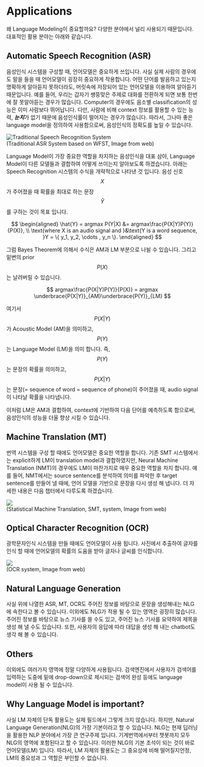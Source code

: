# Applications

왜 Language Modeling이 중요할까요? 다양한 분야에서 널리 사용되기 때문입니다. 대표적인 활용 분야는 아래와 같습니다.

## Automatic Speech Recognition (ASR)

음성인식 시스템을 구성할 때, 언어모델은 중요하게 쓰입니다. 사실 실제 사람의 경우에도 말을 들을 때 언어모델이 굉장히 중요하게 작용합니다. 어떤 단어를 발음하고 있는지 명확하게 알아듣지 못하더라도, 머릿속에 저장되어 있는 언어모델을 이용하여 알아듣기 때문입니다. 예를 들어, 우리는 갑자기 쌩뚱맞은 주제로 대화를 전환하게 되면 보통 한번에 잘 못알아듣는 경우가 많습니다. Computer의 경우에도 음소별 classification의 성능은 이미 사람보다 뛰어납니다. 다만, 사람에 비해 context 정보를 활용할 수 있는 능력, ***눈치***가 없기 때문에 음성인식률이 떨어지는 경우가 많습니다. 따라서, 그나마 좋은 language model을 정의하여 사용함으로써, 음성인식의 정확도를 높일 수 있습니다.

![Traditional Speech Recognition System](https://www.esat.kuleuven.be/psi/spraak/demo/Recog/lvr_scheme.gif)<br>
(Traditional ASR System based on WFST, Image from web)

Language Model이 가장 중요한 역할을 차지하는 음성인식을 대표 삼아, Language Model이 다른 모델들과 결합하여 어떻게 쓰이는지 알아보도록 하겠습니다. 아래는 Speech Recognition 시스템의 수식을 개략적으로 나타낸 것 입니다. 음성 신호 $$ X $$가 주어졌을 때 확률을 최대로 하는 문장 $$ \hat{Y} $$를 구하는 것이 목표 입니다.

$$
\begin{aligned}
\hat{Y} = argmax P(Y|X) &= argmax\frac{P(X|Y)P(Y)}{P(X)}, \\
\text{where X is an audio signal and }&\text{Y is a word sequence, }Y = \{ y_1, y_2, \cdots , y_n \}.
\end{aligned}
$$

그럼 Bayes Theorem에 의해서 수식은 AM과 LM 부분으로 나뉠 수 있습니다. 그리고 밑변의 prior $$ P(X) $$는 날려버릴 수 있습니다.

$$
argmax\frac{P(X|Y)P(Y)}{P(X)} = argmax \underbrace{P(X|Y)}_{AM}\underbrace{P(Y)}_{LM}
$$

여기서 $$ P(X|Y) $$가 Acoustic Model (AM)을 의미하고, $$ P(Y) $$는 Language Model (LM)을 의미 합니다. 즉, $$ P(Y) $$는 문장의 확률을 의미하고, $$ P(X|Y) $$는 문장(= sequence of word = sequence of phone)이 주어졌을 때, audio signal이 나타날 확률을 나타냅니다.

이처럼 LM은 AM과 결합하여, context에 기반하여 다음 단어를 예측하도록 함으로써, 음성인식의 성능을 더울 향상 시킬 수 있습니다.

## Machine Translation (MT)

번역 시스템을 구성 할 때에도 언어모델은 중요한 역할을 합니다. 기존 SMT 시스템에서는 explicit하게 LM이 translation model과 결합하였지만, Neural Machine Translation (NMT)의 경우에도 LM이 마찬가지로 매우 중요한 역할을 차지 합니다. 예를 들어, NMT에서는 source sentence를 분석하여 의미를 파악한 후 target sentence를 만들어 낼 때에, 언어 모델을 기반으로 문장을 다시 생성 해 냅니다. 더 자세한 내용은 다음 챕터에서 다루도록 하겠습니다.

![](http://www.kecl.ntt.co.jp/rps/_src/sc1134/innovative_3_1e.jpg)<br>
(Statistical Machine Translation, SMT, system, Image from web)

## Optical Character Recognition (OCR)

광학문자인식 시스템을 만들 때에도 언어모델이 사용 됩니다. 사진에서 추출하여 글자를 인식 할 때에 언어모델의 확률의 도움을 받아 글자나 글씨를 인식합니다.

![](https://doi.ieeecomputersociety.org/cms/Computer.org/dl/trans/tp/2013/10/figures/ttp20131024131.gif)<br>
(OCR system, Image from web)

## Natural Language Generation

사실 위에 나열한 ASR, MT, OCR도 주어진 정보를 바탕으로 문장을 생성해내는 NLG에 속한다고 볼 수 있습니다. 이외에도 NLG가 적용 될 수 있는 영역은 굉장히 많습니다. 주어진 정보를 바탕으로 뉴스 기사를 쓸 수도 있고, 주어진 뉴스 기사를 요약하여 제목을 생성 해 낼 수도 있습니다. 또한, 사용자의 응답에 따라 대답을 생성 해 내는 chatbot도 생각 해 볼 수 있습니다.

## Others

이외에도 여러가지 영역에 정말 다양하게 사용됩니다. 검색엔진에서 사용자가 검색어를 입력하는 도중에 밑에 drop-down으로 제시되는 검색어 완성 등에도 language model이 사용 될 수 있습니다.

## Why Language Model is important?

사실 LM 자체의 단독 활용도는 실제 필드에서 그렇게 크지 않습니다. 하지만, Natural Language Generation(NLG)의 가장 기본이라고 할 수 있습니다. NLG는 현재 딥러닝을 활용한 NLP 분야에서 가장 큰 연구주제 입니다. 기계번역에서부터 챗봇까지 모두 NLG의 영역에 포함된다고 할 수 있습니다. 이러한 NLG의 기본 초석이 되는 것이 바로 언어모델(LM) 입니다. 따라서, LM 자체의 활용도는 그 중요성에 비해 떨어질지언정, LM의 중요성과 그 역할은 부인할 수 없습니다.